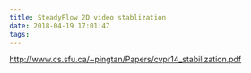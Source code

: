 ```yaml
---
title: SteadyFlow 2D video stablization
date: 2018-04-19 17:01:47
tags:
---
```




<http://www.cs.sfu.ca/~pingtan/Papers/cvpr14_stabilization.pdf>


<!-- more -->
